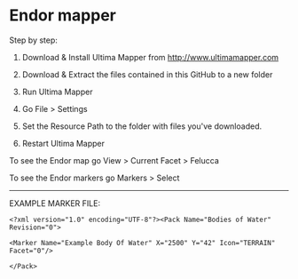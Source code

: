 # Endor mapper

Step by step:
1) Download & Install Ultima Mapper from http://www.ultimamapper.com

2) Download & Extract the files contained in this GitHub to a new folder

3) Run Ultima Mapper

4) Go File > Settings

5) Set the Resource Path to the folder with files you've downloaded.

6) Restart Ultima Mapper

To see the Endor map go View > Current Facet > Felucca

To see the Endor markers go Markers > Select



---------------------------------------------------------

EXAMPLE MARKER FILE:

```
<?xml version="1.0" encoding="UTF-8"?><Pack Name="Bodies of Water" Revision="0">

<Marker Name="Example Body Of Water" X="2500" Y="42" Icon="TERRAIN" Facet="0"/>

</Pack>
```
